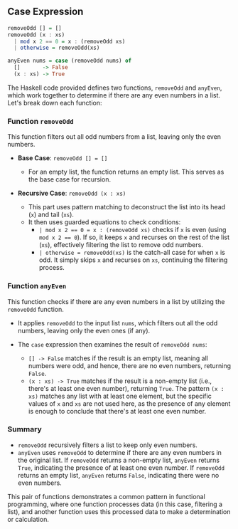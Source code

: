 ## Case Expression

```haskell
removeOdd [] = []
removeOdd (x : xs)
  | mod x 2 == 0 = x : (removeOdd xs)
  | otherwise = removeOdd(xs)

anyEven nums = case (removeOdd nums) of
  []       -> False
  (x : xs) -> True
```

The Haskell code provided defines two functions, `removeOdd` and `anyEven`, which work together to determine if there are any even numbers in a list. Let's break down each function:

### Function `removeOdd`

This function filters out all odd numbers from a list, leaving only the even numbers.

- **Base Case**: `removeOdd [] = []`
  - For an empty list, the function returns an empty list. This serves as the base case for recursion.

- **Recursive Case**: `removeOdd (x : xs)`
  - This part uses pattern matching to deconstruct the list into its head (`x`) and tail (`xs`).
  - It then uses guarded equations to check conditions:
    - `| mod x 2 == 0 = x : (removeOdd xs)` checks if `x` is even (using `mod x 2 == 0`). If so, it keeps `x` and recurses on the rest of the list (`xs`), effectively filtering the list to remove odd numbers.
    - `| otherwise = removeOdd(xs)` is the catch-all case for when `x` is odd. It simply skips `x` and recurses on `xs`, continuing the filtering process.

### Function `anyEven`

This function checks if there are any even numbers in a list by utilizing the `removeOdd` function.

- It applies `removeOdd` to the input list `nums`, which filters out all the odd numbers, leaving only the even ones (if any).

- The `case` expression then examines the result of `removeOdd nums`:
  - `[] -> False` matches if the result is an empty list, meaning all numbers were odd, and hence, there are no even numbers, returning `False`.
  - `(x : xs) -> True` matches if the result is a non-empty list (i.e., there's at least one even number), returning `True`. The pattern `(x : xs)` matches any list with at least one element, but the specific values of `x` and `xs` are not used here, as the presence of any element is enough to conclude that there's at least one even number.

### Summary

- `removeOdd` recursively filters a list to keep only even numbers.
- `anyEven` uses `removeOdd` to determine if there are any even numbers in the original list. If `removeOdd` returns a non-empty list, `anyEven` returns `True`, indicating the presence of at least one even number. If `removeOdd` returns an empty list, `anyEven` returns `False`, indicating there were no even numbers.

This pair of functions demonstrates a common pattern in functional programming, where one function processes data (in this case, filtering a list), and another function uses this processed data to make a determination or calculation.
